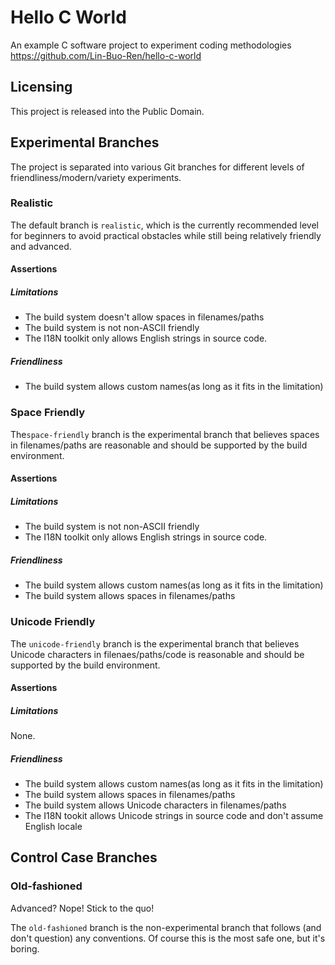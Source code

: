 # Hello C World

An example C software project to experiment coding methodologies
<https://github.com/Lin-Buo-Ren/hello-c-world>

## Licensing

This project is released into the Public Domain.

## Experimental Branches

The project is separated into various Git branches for different levels of friendliness/modern/variety experiments.

### Realistic

The default branch is `realistic`, which is the currently recommended level for beginners to avoid practical obstacles while still being relatively friendly and advanced.

#### Assertions

##### Limitations

* The build system doesn't allow spaces in filenames/paths
* The build system is not non-ASCII friendly
* The I18N toolkit only allows English strings in source code.

##### Friendliness

* The build system allows custom names(as long as it fits in the limitation)

### Space Friendly

The`space-friendly` branch is the experimental branch that believes spaces in filenames/paths are reasonable and should be supported by the build environment.

#### Assertions

##### Limitations

- The build system is not non-ASCII friendly
- The I18N toolkit only allows English strings in source code.

#####  Friendliness

- The build system allows custom names(as long as it fits in the limitation)
- The build system allows spaces in filenames/paths

### Unicode Friendly

The `unicode-friendly` branch is the experimental branch that believes Unicode characters in filenaes/paths/code is reasonable and should be supported by the build environment.

#### Assertions

##### Limitations

None.

#####  Friendliness

- The build system allows custom names(as long as it fits in the limitation)
- The build system allows spaces in filenames/paths
- The build system allows Unicode characters in filenames/paths
- The I18N tookit allows Unicode strings in source code and don't assume English locale

## Control Case Branches

### Old-fashioned

Advanced?  Nope!  Stick to the quo!

The `old-fashioned` branch is the non-experimental branch that follows (and don't question) any conventions.  Of course this is the most safe one, but it's boring.
